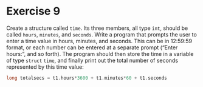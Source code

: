# Exercise 9

Create a structure called `time`. Its three members, all type `int`, should be called `hours`, `minutes`, and `seconds`. Write a program that prompts the user to enter a time value in hours, minutes, and seconds. This can be in 12:59:59 format, or each number can be entered at a separate prompt (“Enter hours:”, and so forth). The program should then store the time in a variable of type `struct` `time`, and finally print out the total number of seconds represented by this time value:

```c++
long totalsecs = t1.hours*3600 + t1.minutes*60 + t1.seconds
```
